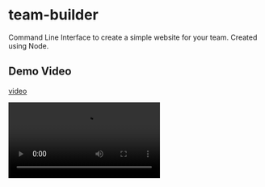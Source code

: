 # team-builder

Command Line Interface to create a simple website for your team. Created using Node.

## Demo Video

[video](https://drive.google.com/file/d/1KK78_OqBDbvyzI0ZhydqP_SDRRhRLtR5/view?usp=sharing)

![video](vid.webm)
